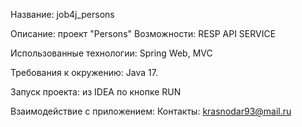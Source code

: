 Название: job4j_persons

Описание:
проект "Persons"
Возможности:
RESP API SERVICE

Использованные технологии: Spring Web, MVC

Требования к окружению: Java 17.

Запуск проекта: из IDEA по кнопке RUN

Взаимодействие с приложением:
Контакты: krasnodar93@mail.ru